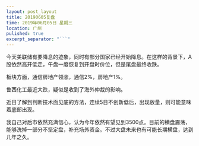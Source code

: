 ```yaml
---
layout: post_layout
title: 20190605复盘
time: 2019年06月05日 星期三
location: 广州
pulished: true
excerpt_separator: "```"
---
```



 今天美联储有要降息的迹象，同时有部分国家已经开始降息。在这样的背景下，A股依然高开低走，午盘一度恢复到开盘时价位，但是尾盘最终收跌。
 
 板块方面，通信房地产领涨，通信2%，房地产1%。
 
 鲁西化工最近大跌，疑似是收到了海外仲裁的影响。
 
 近日了解到判断技术面见底的方法，连续5日不创新低后，出现放量，则可能意味着底部出现。
 
 我自己对后市依然充满信心，认为今年依然有望见到3500点。目前的横盘震荡，能够洗掉一部分不坚定盘，补充场外资金。不过大盘未来也有可能长期横盘，达到几年之久。
